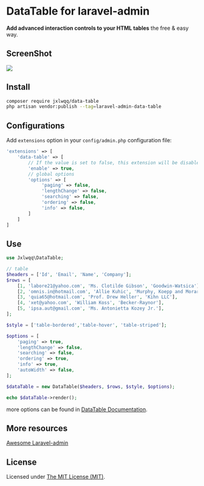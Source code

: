 # DataTable for laravel-admin

**Add advanced interaction controls to your HTML tables** the free & easy way.

## ScreenShot

<img src="https://user-images.githubusercontent.com/2421068/55276143-0e4ae800-532b-11e9-8031-48d5a575f221.png">

## Install

```bash
composer require jxlwqq/data-table
php artisan vendor:publish --tag=laravel-admin-data-table
```

## Configurations

Add `extensions` option in your `config/admin.php` configuration file:

```php
'extensions' => [
    'data-table' => [
        // If the value is set to false, this extension will be disabled
        'enable' => true,
        // global options
        'options' => [
             'paging' => false,
             'lengthChange' => false,
             'searching' => false,
             'ordering' => false,
             'info' => false,
        ]
    ]
]
```

## Use

```php
use Jxlwqq\DataTable;

// table
$headers = ['Id', 'Email', 'Name', 'Company'];
$rows = [
    [1, 'labore21@yahoo.com', 'Ms. Clotilde Gibson', 'Goodwin-Watsica'],
    [2, 'omnis.in@hotmail.com', 'Allie Kuhic', 'Murphy, Koepp and Morar'],
    [3, 'quia65@hotmail.com', 'Prof. Drew Heller', 'Kihn LLC'],
    [4, 'xet@yahoo.com', 'William Koss', 'Becker-Raynor'],
    [5, 'ipsa.aut@gmail.com', 'Ms. Antonietta Kozey Jr.'],
];

$style = ['table-bordered','table-hover', 'table-striped'];

$options = [
    'paging' => true,
    'lengthChange' => false,
    'searching' => false,
    'ordering' => true,
    'info' => true,
    'autoWidth' => false,
];

$dataTable = new DataTable($headers, $rows, $style, $options);

echo $dataTable->render();
```

more options can be found in [DataTable Documentation](https://datatables.net/reference/option/).


## More resources

[Awesome Laravel-admin](https://github.com/jxlwqq/awesome-laravel-admin)

## License

Licensed under [The MIT License (MIT)](LICENSE).
